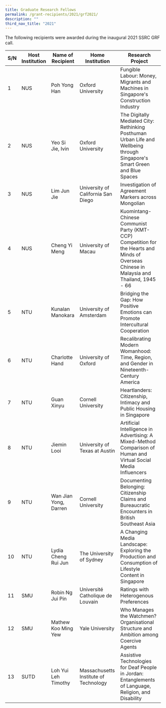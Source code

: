 ```yaml
---
title: Graduate Research Fellows
permalink: /grant-recipients/2021/grf2021/
description: ""
third_nav_title: "2021"
---
```

The following recipients were awarded during the inaugural 2021 SSRC GRF call. 

| S/N | Host Institution | Name of Recipient | Home Institution | Research Project
| -------- | -------- | -------- |-------- |-------- |
| 1    | NUS     | Poh Yong Han   | Oxford University | Fungible Labour: Money, Migrants and Machines in Singapore's Construction Industry |
|2   | NUS | Yeo Si Jie, Ivin | Oxford University |The Digitally Mediated City: Rethinking Posthuman Urban Life and Wellbeing through Singapore's Smart Green and Blue Spaces |
|3| NUS| Lim Jun Jie | University of California San Diego | Investigation of Agreement Markers across Mongolian | 
| 4 | NUS | Cheng Yi Meng| University of Macau | Kuomintang-Chinese Communist Party (KMT-CCP) Competition for the Hearts and Minds of Overseas Chinese in Malaysia and Thailand, 1945 - 66 | 
| 5 | NTU | Kunalan Manokara | University of Amsterdam | Bridging the Gap: How Positive Emotions can Promote Intercultural Cooperation | 
|6| NTU | Charlotte Hand | University of Oxford | Recalibrating Modern Womanhood: Time, Region, and Gender in Nineteenth-Century America| 
|7| NTU | Guan Xinyu | Cornell University | Heartlanders: Citizenship, Intimacy and Public Housing in Singapore| 
|8| NTU | Jiemin Looi | University of Texas at Austin | Artificial Intelligence in Advertising: A Mixed-Method Comparison of Human and Virtual Social Media Influencers | 
|9| NTU | Wan Jian Yong, Darren | Cornell University | Documenting Belonging: Citizenship Claims and Bureaucratic Encounters in British Southeast Asia| 
|10| NTU | Lydia Cheng Rui Jun | The University of Sydney| A Changing Media Landscape: Exploring the Production and Consumption of Lifestyle Content in Singapore | 
|11| SMU | Robin Ng Jui Pin | Université Catholique de Louvain | Ratings with Heterogenous Preferences| 
|12| SMU| Mathew Koo Ming Yew | Yale University | Who Manages the Watchmen? Organisational Structure and Ambition among Coercive Agents| 
|13| SUTD | Loh Yui Leh Timothy | Massachusetts Institute of Technology | Assistive Technologies for Deaf People in Jordan: Entanglements of Language, Religion, and Disability